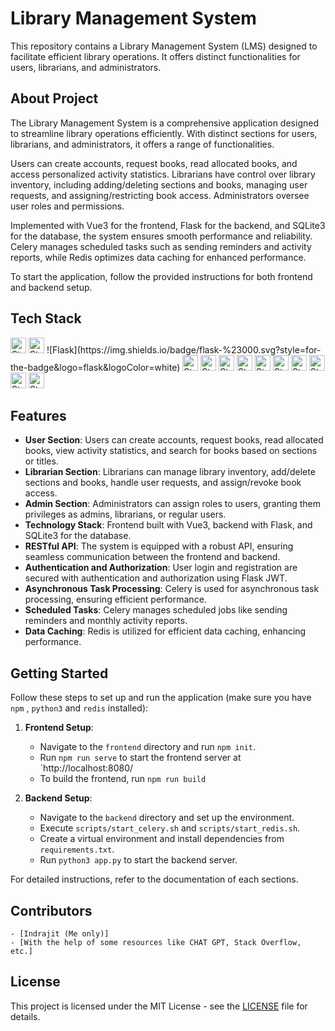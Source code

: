 # Library Management System

This repository contains a Library Management System (LMS) designed to facilitate efficient library operations. It offers distinct functionalities for users, librarians, and administrators.

## About Project

The Library Management System is a comprehensive application designed to streamline library operations efficiently. With distinct sections for users, librarians, and administrators, it offers a range of functionalities.

Users can create accounts, request books, read allocated books, and access personalized activity statistics. Librarians have control over library inventory, including adding/deleting sections and books, managing user requests, and assigning/restricting book access. Administrators oversee user roles and permissions.

Implemented with Vue3 for the frontend, Flask for the backend, and SQLite3 for the database, the system ensures smooth performance and reliability. Celery manages scheduled tasks such as sending reminders and activity reports, while Redis optimizes data caching for enhanced performance.

To start the application, follow the provided instructions for both frontend and backend setup.

## Tech Stack
<img alt="Static Badge" src="https://img.shields.io/badge/Python-blue?style=plastic&logo=python&logoColor=yellow" height="25"> 
<img alt="Static Badge" src="https://img.shields.io/badge/SQLite_3-brightgreen?style=plastic&logo=sqlite&logoColor=white" height="25">
![Flask](https://img.shields.io/badge/flask-%23000.svg?style=for-the-badge&logo=flask&logoColor=white)
<img alt="Static Badge" src="https://img.shields.io/badge/Flask_Security_too-black?style=plastic&logo=flask&logoColor=white" height="25">
<img alt="Static Badge" src="https://img.shields.io/badge/Redis-%23ae1710?style=plastic&logo=redis&logoColor=white" height="25"> 
<img alt="Static Badge" src="https://img.shields.io/badge/Celery-brightgreen?style=plastic&logo=celery&logoColor=black" height="25">
<img alt="Static Badge" src="https://img.shields.io/badge/Messaging_Queues-orange?style=plastic&logo=stackexchange&logoColor=white" height="25">
<img alt="Static Badge" src="https://img.shields.io/badge/Git-%23ae1710?style=plastic&logo=git&logoColor=white" height="25">
<img alt="Static Badge" src="https://img.shields.io/badge/NPM-magenta?style=plastic&logo=npm&logoColor=white" height="25">
<img alt="Static Badge" src="https://img.shields.io/badge/Javascript-yellow?style=plastic&logo=Javascript&logoColor=black" height="25">
<img alt="Static Badge" src="https://img.shields.io/badge/VueJS-grey?style=plastic&logo=vue.js&logoColor=green" height="25">
<img alt="Static Badge" src="https://img.shields.io/badge/REST_API-%23f4f8af?style=plastic&logo=academia&logoColor=purple" height="25">
<img alt="Static Badge" src="https://img.shields.io/badge/Postman-white?style=plastic&logo=postman&logoColor=red" height="25">

## Features

- **User Section**: Users can create accounts, request books, read allocated books, view activity statistics, and search for books based on sections or titles.
- **Librarian Section**: Librarians can manage library inventory, add/delete sections and books, handle user requests, and assign/revoke book access.
- **Admin Section**: Administrators can assign roles to users, granting them privileges as admins, librarians, or regular users.
- **Technology Stack**: Frontend built with Vue3, backend with Flask, and SQLite3 for the database.
- **RESTful API**: The system is equipped with a robust API, ensuring seamless communication between the frontend and backend.
- **Authentication and Authorization**: User login and registration are secured with authentication and authorization using Flask JWT.
- **Asynchronous Task Processing**: Celery is used for asynchronous task processing, ensuring efficient performance.
- **Scheduled Tasks**: Celery manages scheduled jobs like sending reminders and monthly activity reports.
- **Data Caching**: Redis is utilized for efficient data caching, enhancing performance.

## Getting Started

Follow these steps to set up and run the application (make sure you have `npm` , `python3` and `redis` installed):

1. **Frontend Setup**:

   - Navigate to the `frontend` directory and run `npm init`.
   - Run `npm run serve` to start the frontend server at `http://localhost:8080/
   - To build the frontend, run `npm run build`

2. **Backend Setup**:

    - Navigate to the `backend` directory and set up the environment.
    - Execute `scripts/start_celery.sh` and `scripts/start_redis.sh`.
    - Create a virtual environment and install dependencies from `requirements.txt`.
    - Run `python3 app.py` to start the backend server.

For detailed instructions, refer to the documentation of each sections.

## Contributors

    - [Indrajit (Me only)]
    - [With the help of some resources like CHAT GPT, Stack Overflow, etc.]

## License

This project is licensed under the MIT License - see the [LICENSE](LICENSE) file for details.
